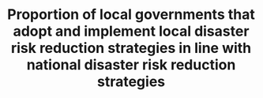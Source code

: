 ---
title: "Proportion  of  local  governments  that  adopt  and  implement  local  disaster  risk  reduction  strategies  in  line  with  national  disaster  risk  reduction  strategies"
permalink: /13-1-3/
sdg_goal: 13
layout: indicator
indicator: "13.1.3"
indicator_variable: 
graph: 
variable_description: 
variable_notes: 
target_id: "13.1"
has_metadata: false
rationale_interpretation: 
goal_meta_link: "http://unstats.un.org/sdgs/files/metadata-compilation/Metadata-Goal-13.pdf"
goal_meta_link_page: 6
indicator_name: "Proportion  of  local  governments  that  adopt  and  implement  local  disaster  risk  reduction  strategies  in  line  with  national  disaster  risk  reduction  strategies"
target: "Strengthen  resilience  and  adaptive  capacity  to  climate-related  hazards  and  natural  disasters  in  all  countries."
indicator_definition: 
actual_indicator_available: 
actual_indicator_available_description: 
method_of_computation: ""
comments_and_limitations: 
periodicity: 
time_period: 
unit_of_measure: 
disaggregation_categories: 
disaggregation_geography: 
date_of_national_source_publication: 
date_metadata_updated: 
scheduled_update_by_national_source: 
scheduled_update_by_SDG_team: 
source_agency_staff_name: 
source_agency_staff_email: 
source_agency_survey_dataset: 
source_title: 
source_url: 
source_notes: 
international_and_national_references:   

---
